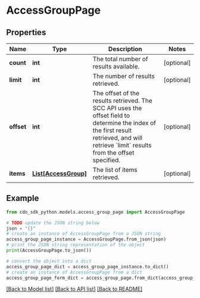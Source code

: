 # AccessGroupPage


## Properties

Name | Type | Description | Notes
------------ | ------------- | ------------- | -------------
**count** | **int** | The total number of results available. | [optional] 
**limit** | **int** | The number of results retrieved. | [optional] 
**offset** | **int** | The offset of the results retrieved. The SCC API uses the offset field to determine the index of the first result retrieved, and will retrieve &#x60;limit&#x60; results from the offset specified. | [optional] 
**items** | [**List[AccessGroup]**](AccessGroup.md) | The list of items retrieved. | [optional] 

## Example

```python
from cdo_sdk_python.models.access_group_page import AccessGroupPage

# TODO update the JSON string below
json = "{}"
# create an instance of AccessGroupPage from a JSON string
access_group_page_instance = AccessGroupPage.from_json(json)
# print the JSON string representation of the object
print(AccessGroupPage.to_json())

# convert the object into a dict
access_group_page_dict = access_group_page_instance.to_dict()
# create an instance of AccessGroupPage from a dict
access_group_page_form_dict = access_group_page.from_dict(access_group_page_dict)
```
[[Back to Model list]](../README.md#documentation-for-models) [[Back to API list]](../README.md#documentation-for-api-endpoints) [[Back to README]](../README.md)


